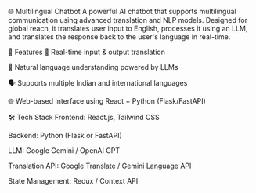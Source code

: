 🌐 Multilingual Chatbot
A powerful AI chatbot that supports multilingual communication using advanced translation and NLP models. Designed for global reach, it translates user input to English, processes it using an LLM, and translates the response back to the user's language in real-time.

🚀 Features
🔄 Real-time input & output translation

🤖 Natural language understanding powered by LLMs

🗣️ Supports multiple Indian and international languages

🌐 Web-based interface using React + Python (Flask/FastAPI)

🛠️ Tech Stack
Frontend: React.js, Tailwind CSS

Backend: Python (Flask or FastAPI)

LLM: Google Gemini / OpenAI GPT

Translation API: Google Translate / Gemini Language API

State Management: Redux / Context API

